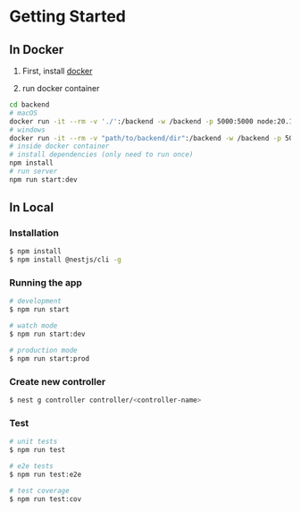 # Getting Started

## In Docker

1. First, install [docker](https://docs.docker.com/get-docker/)

2. run docker container

```bash
cd backend
# macOS
docker run -it --rm -v './':/backend -w /backend -p 5000:5000 node:20.11-slim /bin/bash
# windows
docker run -it --rm -v "path/to/backend/dir":/backend -w /backend -p 5000:5000 node:20.11-slim /bin/bash
# inside docker container
# install dependencies (only need to run once)
npm install
# run server
npm run start:dev
```
## In Local

### Installation

```bash
$ npm install
$ npm install @nestjs/cli -g
```

### Running the app

```bash
# development
$ npm run start

# watch mode
$ npm run start:dev

# production mode
$ npm run start:prod
```

### Create new controller

```bash
$ nest g controller controller/<controller-name>
```

### Test

```bash
# unit tests
$ npm run test

# e2e tests
$ npm run test:e2e

# test coverage
$ npm run test:cov
```
